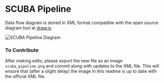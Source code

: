 # SCUBA Pipeline #

Data flow diagram is stored in XML format compatible with the open source diagram tool at [draw.io](https://www.draw.io/)

![SCUBA Pipeline Diagram](https://raw.githubusercontent.com/California-Data-Collaborative/scuba-pipeline/master/scuba_pipeline.png)

### To Contribute
After making edits, please export the new file as an image `scuba_pipeline.png` and commit along with updates to the XML file. This will ensure that (after a slight delay) the image in this readme is up to date with the official XML file.



